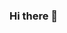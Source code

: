 ### Hi there 👋

<!--
**Gui-demirandafernandes/Gui-demirandafernandes** is a ✨ _special_ ✨ repository because its `README.md` (this file) appears on your GitHub profile.

Here are some ideas to get you started:

- 🔭 I’m currently working on ...
- 🌱 I’m currently learning ...
- 👯 I’m looking to collaborate on ...
- 🤔 I’m looking for help with ...
- 💬 Ask me about ...
- 📫 How to reach me: ...
- 😄 Pronouns: ...
- ⚡ Fun fact: ...
--jwu9ehr
8283848491
Hiujoe
AGaA
Iiejenne
Jejej
Jejbe
Ejhehe
Ueje
Jekeb
Nejeje
Jejenenenen
Jejebejeje
Nenenenf
Enenenenen
Nekekeke
Nekekek
Jejejeje
Bnejeken
Jejeiej
Nkejeje











>
